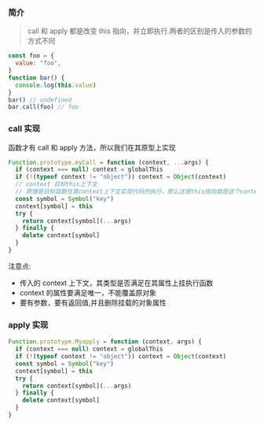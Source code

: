 ### 简介

> call 和 apply 都是改变 this 指向，并立即执行.两者的区别是传入的参数的方式不同

```js
const foo = {
  value: "foo",
}
function bar() {
  console.log(this.value)
}
bar() // undefined
bar.call(foo) // foo
```

### call 实现

函数才有 call 和 apply 方法，所以我们在其原型上实现

```js
Function.prototype.myCall = function (context, ...args) {
  if (context === null) context = globalThis
  if (!(typeof context != "object")) context = Object(context)
  // context 目标this上下文
  // 原理是目标函数在其context上下文实现代码的执行，那么这是this指向就是这个context上下文
  const symbol = Symbol("key")
  context[symbol] = this
  try {
    return context[symbol](...args)
  } finally {
    delete context[symbol]
  }
}
```

注意点:

- 传入的 context 上下文，其类型是否满足在其属性上挂执行函数
- context 的属性要满足唯一，不能覆盖原对象
- 要有参数，要有返回值,并且删除挂载的对象属性

### apply 实现

```js
Function.prototype.Myapply = function (context, args) {
  if (context === null) context = globalThis
  if (!(typeof context != "object")) context = Object(context)
  const symbol = Symbol("key")
  context[symbol] = this
  try {
    return context[symbol](...args)
  } finally {
    delete context[symbol]
  }
}
```
